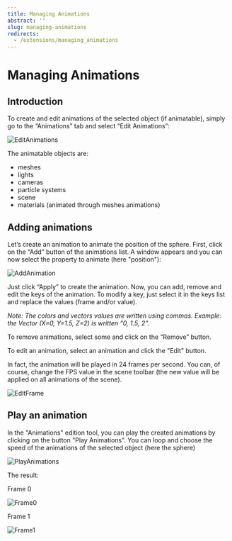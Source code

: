 ```yaml
---
title: Managing Animations
abstract: ''
slug: managing-animations
redirects:
  - /extensions/managing_animations
---
```

# Managing Animations

## Introduction

To create and edit animations of the selected object (if animatable), simply go to the “Animations” tab and select “Edit Animations”:

![EditAnimations](/img/extensions/Editor/ManagingAnimations/EditAnimations.png)

The animatable objects are:
* meshes
* lights
* cameras
* particle systems
* scene
* materials (animated through meshes animations)

## Adding animations

Let’s create an animation to animate the position of the sphere.
First, click on the “Add” button of the animations list. A window appears and you can now select the property to animate (here "position"):

![AddAnimation](/img/extensions/Editor/ManagingAnimations/AddAnimation.png)

Just click “Apply” to create the animation. Now, you can add, remove and edit the keys of the animation. To modify a key, just select it in the keys list and replace the values (frame and/or value).

*Note: The colors and vectors values are written using commas. Example: the Vector (X=0, Y=1.5, Z=2) is written “0, 1.5, 2”.*

To remove animations, select some and click on the “Remove” button.

To edit an animation, select an animation and click the "Edit" button.

In fact, the animation will be played in 24 frames per second. You can, of course, change the FPS value in the scene toolbar
(the new value will be applied on all animations of the scene).

![EditFrame](/img/extensions/Editor/ManagingAnimations/EditFrame.png)

## Play an animation

In the "Animations" edition tool, you can play the created animations by clicking on the button "Play Animations".
You can loop and choose the speed of the animations of the selected object (here the sphere)

![PlayAnimations](/img/extensions/Editor/ManagingAnimations/PlayAnimations.png)

The result:

Frame 0

![Frame0](/img/extensions/Editor/ManagingAnimations/Frame0.png)

Frame 1

![Frame1](/img/extensions/Editor/ManagingAnimations/Frame1.png)


